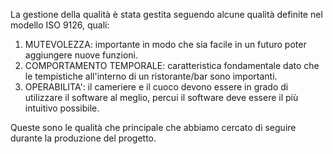 La gestione della qualità è stata gestita seguendo alcune qualità definite nel modello ISO 9126, quali:

1) MUTEVOLEZZA: importante in modo che sia facile in un futuro poter aggiungere nuove funzioni.
2) COMPORTAMENTO TEMPORALE: caratteristica fondamentale dato che le tempistiche all'interno di un ristorante/bar sono importanti.
3) OPERABILITA': il cameriere e il cuoco devono essere in grado di utilizzare il software al meglio, percui il software deve essere il più intuitivo possibile.

Queste sono le qualità che principale che abbiamo cercato di seguire durante la produzione del progetto.

